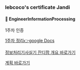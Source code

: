 ### lebcoco's certificate Jandi

#### :bookmark_tabs: EngineerInformationProcessing



1주차 인증 

[1주차 정리:point_right:google Docs](https://docs.google.com/document/d/1c1HG9M7bDNQypKnErJtVl4ptE_qOAljKjznOfB0nyOY/edit?usp=sharing)



[정보처리기사실기 잔디팜 개요 바로가기](https://github.com/jandifarm/certificate/tree/master/EngineerInformationProcessing202104)

[계획 바로가기](https://github.com/jandifarm/certificate/tree/master/EngineerInformationProcessing202104/lebcoco/plan)



